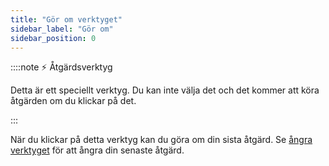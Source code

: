 ```yaml
---
title: "Gör om verktyget"
sidebar_label: "Gör om"
sidebar_position: 0
---
```


::::note ⚡ Åtgärdsverktyg

Detta är ett speciellt verktyg. Du kan inte välja det och det kommer att köra åtgärden om du klickar på det.

:::

När du klickar på detta verktyg kan du göra om din sista åtgärd. Se [ångra verktyget](undo) för att ångra din senaste åtgärd.
